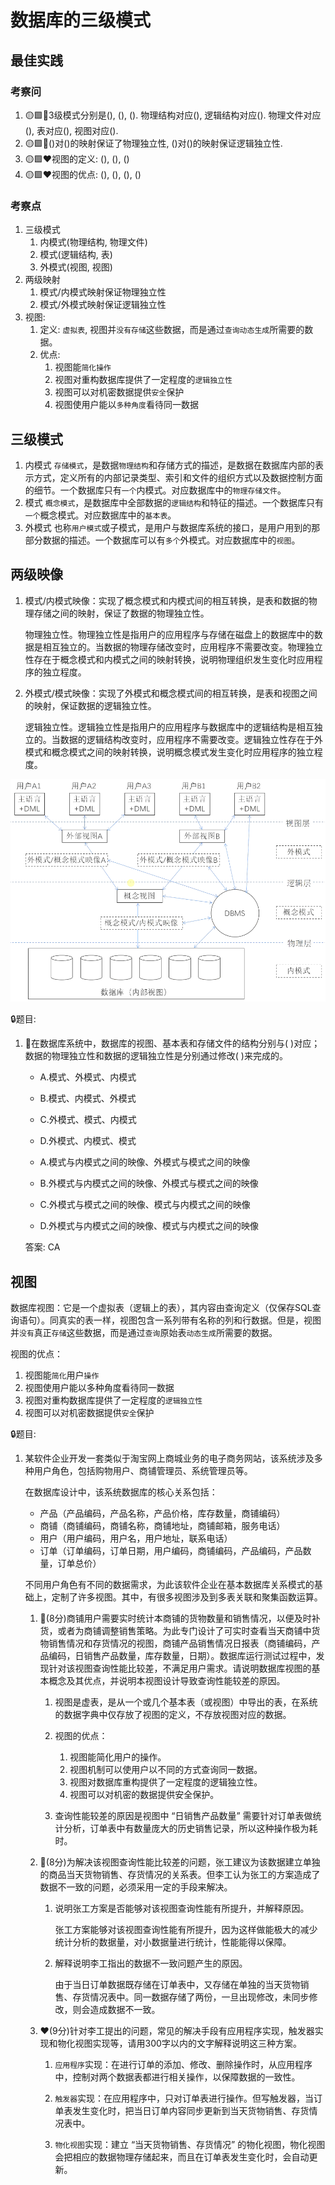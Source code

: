 # 数据库的三级模式

## 最佳实践

### 考察问

1. 🟡🟩💚3级模式分别是(), (), (). 物理结构对应(), 逻辑结构对应(). 物理文件对应(), 表对应(), 视图对应().
2. 🟡🟩💚()对()的映射保证了物理独立性, ()对()的映射保证逻辑独立性.
3. 🟡🟩❤️视图的定义: (), (), ()
4. 🟡🟩❤️视图的优点: (), (), (), ()

### 考察点

1. 三级模式
    1. 内模式(物理结构, 物理文件)
    2. 模式(逻辑结构, 表)
    3. 外模式(视图, 视图)
2. 两级映射
    1. 模式/内模式映射保证物理独立性
    2. 模式/外模式映射保证逻辑独立性
3. 视图:
    1. 定义: `虚拟表`, 视图并`没有存储`这些数据，而是通过`查询动态生成`所需要的数据。
    2. 优点:
        1. 视图能`简化操作`
        2. 视图对重构数据库提供了一定程度的`逻辑独立性`
        3. 视图可以对机密数据提供`安全`保护
        4. 视图使用户能以`多种角度`看待同一数据

## 三级模式

1. 内模式
    `存储模式`，是数据`物理结构`和存储方式的描述，是数据在数据库内部的表示方式，定义所有的内部记录类型、索引和文件的组织方式以及数据控制方面的细节。一个数据库只有`一个`内模式。对应数据库中的`物理存储文件`。
2. 模式
    `概念模式`，是数据库中全部数据的`逻辑结构`和特征的描述。一个数据库只有`一个`概念模式。对应数据库中的`基本表`。
3. 外模式
    也称`用户模式`或子模式，是用户与数据库系统的接口，是用户用到的那部分数据的描述。一个数据库可以有`多个`外模式。对应数据库中的`视图`。

## 两级映像

1. 模式/内模式映像：实现了概念模式和内模式间的相互转换，是表和数据的物理存储之间的映射，保证了数据的物理独立性。

    物理独立性。物理独立性是指用户的应用程序与存储在磁盘上的数据库中的数据是相互独立的。当数据的物理存储改变时，应用程序不需要改变。物理独立性存在于概念模式和内模式之间的映射转换，说明物理组织发生变化时应用程序的独立程度。

2. 外模式/模式映像：实现了外模式和概念模式间的相互转换，是表和视图之间的映射，保证数据的逻辑独立性。

    逻辑独立性。逻辑独立性是指用户的应用程序与数据库中的逻辑结构是相互独立的。当数据的逻辑结构改变时，应用程序不需要改变。逻辑独立性存在于外模式和概念模式之间的映射转换，说明概念模式发生变化时应用程序的独立程度。

![alt text](数据库/1_1.png)

🔒题目:

1. 💚在数据库系统中，数据库的视图、基本表和存储文件的结构分别与( )对应；数据的物理独立性和数据的逻辑独立性是分别通过修改( )来完成的。

    - A.模式、外模式、内模式
    - B.模式、内模式、外模式
    - C.外模式、模式、内模式
    - D.外模式、内模式、模式

    - A.模式与内模式之间的映像、外模式与模式之间的映像
    - B.外模式与内模式之间的映像、外模式与模式之间的映像
    - C.外模式与模式之间的映像、模式与内模式之间的映像
    - D.外模式与内模式之间的映像、模式与内模式之间的映像

    答案: CA

## 视图

数据库视图：它是一个虚拟表（逻辑上的表），其内容由查询定义（仅保存SQL查询语句）。同真实的表一样，视图包含一系列带有名称的列和行数据。但是，视图并`没有`真正`存储`这些数据，而是通过`查询`原始表`动态生成`所需要的数据。

视图的优点：

1. 视图能`简化`用户`操作`
2. 视图使用户能以多种角度看待同一数据
3. 视图对重构数据库提供了一定程度的`逻辑独立性`
4. 视图可以对机密数据提供`安全`保护

🔒题目:

1. 某软件企业开发一套类似于淘宝网上商城业务的电子商务网站，该系统涉及多种用户角色，包括购物用户、商铺管理员、系统管理员等。

    在数据库设计中，该系统数据库的核心关系包括：

    - 产品（产品编码，产品名称，产品价格，库存数量，商铺编码）
    - 商铺（商铺编码，商铺名称，商铺地址，商铺邮箱，服务电话）
    - 用户（用户编码，用户名，用户地址，联系电话）
    - 订单（订单编码，订单日期，用户编码，商铺编码，产品编码，产品数量，订单总价）

    不同用户角色有不同的数据需求，为此该软件企业在基本数据库关系模式的基础上，定制了许多视图。其中，有很多视图涉及到多表关联和聚集函数运算。

    1. 💛(8分)商铺用户需要实时统计本商铺的货物数量和销售情况，以便及时补货，或者为商铺调整销售策略。为此专门设计了可实时查看当天商铺中货物销售情况和存货情况的视图，商铺产品销售情况日报表（商铺编码，产品编码，日销售产品数量，库存数量，日期）。数据库运行测试过程中，发现针对该视图查询性能比较差，不满足用户需求。请说明数据库视图的基本概念及其优点，并说明本视图设计导致查询性能较差的原因。

        1. 视图是虚表，是从一个或几个基本表（或视图）中导出的表，在系统的数据字典中仅存放了视图的定义，不存放视图对应的数据。

        2. 视图的优点：
            1. 视图能简化用户的操作。
            2. 视图机制可以使用户以不同的方式查询同一数据。
            3. 视图对数据库重构提供了一定程度的逻辑独立性。
            4. 视图可以对机密的数据提供安全保护。

        3. 查询性能较差的原因是视图中 “日销售产品数量” 需要针对订单表做统计分析，订单表中有数量庞大的历史销售记录，所以这种操作极为耗时。

    2. 💛(8分)为解决该视图查询性能比较差的问题，张工建议为该数据建立单独的商品当天货物销售、存货情况的关系表。但李工认为张工的方案造成了数据不一致的问题，必须采用一定的手段来解决。

        1. 说明张工方案是否能够对该视图查询性能有所提升，并解释原因。

            张工方案能够对该视图查询性能有所提升，因为这样做能极大的减少统计分析的数据量，对小数据量进行统计，性能能得以保障。

        2. 解释说明李工指出的数据不一致问题产生的原因。

            由于当日订单数据既存储在订单表中，又存储在单独的当天货物销售、存货情况表中。同一数据存储了两份，一旦出现修改，未同步修改，则会造成数据不一致。

    3. ❤️(9分)针对李工提出的问题，常见的解决手段有应用程序实现，触发器实现和物化视图实现等，请用300字以内的文字解释说明这三种方案。

        1. `应用程序`实现：在进行订单的添加、修改、删除操作时，从应用程序中，控制对两个数据表都进行相关操作，以保障数据的一致性。

        2. `触发器`实现：在应用程序中，只对订单表进行操作。但写触发器，当订单表发生变化时，把当日订单内容同步更新到当天货物销售、存货情况表中。

        3. `物化视图`实现：建立 “当天货物销售、存货情况” 的物化视图，物化视图会把相应的数据物理存储起来，而且在订单表发生变化时，会自动更新。
